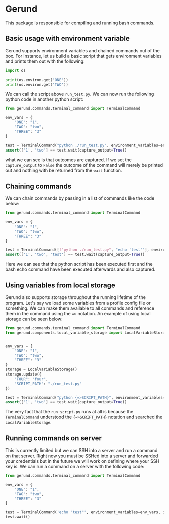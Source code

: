 # Gerund
This package is responsible for compiling and running bash commands. 

## Basic usage with environment variable
Gerund supports environment variables and chained commands out of the box. For instance, let us build a basic
script that gets environment variables and prints them out with the following:

```python
import os

print(os.environ.get('ONE'))
print(os.environ.get('TWO'))
```
We can call the script above ```run_test.py```. We can now run the following python code in another python
script:

```python
from gerund.commands.terminal_command import TerminalCommand

env_vars = {
    "ONE": "1",
    "TWO": "two",
    "THREE": "3"
}

test = TerminalCommand("python ./run_test.py", environment_variables=env_vars)
assert(['1', 'two'] == test.wait(capture_output=True))
```
what we can see is that outcomes are captured. If we set the ```capture_output``` to ```False``` the
outcome of the command will merely be printed out and nothing with be returned from the ```wait```
function. 

## Chaining commands
We can chain commands by passing in a list of commands like the code below:
```python
from gerund.commands.terminal_command import TerminalCommand

env_vars = {
    "ONE": "1",
    "TWO": "two",
    "THREE": "3"
}

test = TerminalCommand([f"python ./run_test.py", "echo 'test'"], environment_variables=env_vars)
assert(['1', 'two', 'test'] == test.wait(capture_output=True))
```
Here we can see that the python script has been executed first and the bash echo command have been executed
afterwards and also captured.

## Using variables from local storage
Gerund also supports storage throughout the running lifetime of the program. Let's say we load some variables
from a profile config file or something. We can make them available to all commands and reference them
in the command using the ```=>``` notation. An example of using local storage can be seen below:

```python
from gerund.commands.terminal_command import TerminalCommand
from gerund.components.local_variable_storage import LocalVariableStorage


env_vars = {
    "ONE": "1",
    "TWO": "two",
    "THREE": "3"
}
storage = LocalVariableStorage()
storage.update({
    "FOUR": "four",
    "SCRIPT_PATH": "./run_test.py"
})

test = TerminalCommand("python {=>SCRIPT_PATH}", environment_variables=env_vars)
assert(['1', 'two'] == test.wait(capture_output=True))
```
The very fact that the ```run_script.py``` runs at all is because the ```TerminalCommand``` understood
the ```{=>SCRIPT_PATH}``` notation and searched the ```LocalVariableStorage```. 

## Running commands on server
This is currently limited but we can SSH into a server and run a command on that server. Right now
you must be SSHed into a server and forwarded your credentials but in the future we will work on
defining where your SSH key is. We can run a command on a server with the following code:

```python
from gerund.commands.terminal_command import TerminalCommand

env_vars = {
    "ONE": "1",
    "TWO": "two",
    "THREE": "3"
}

test = TerminalCommand('echo "test"', environment_variables=env_vars, ip_address="12345")
test.wait()
```